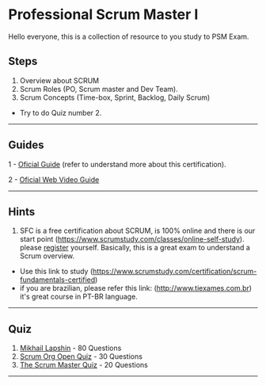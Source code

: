 Professional Scrum Master I
===================

Hello everyone, this is a collection of resource to you study to PSM Exam.

Steps
-------------------
1. Overview about SCRUM
2. Scrum Roles (PO, Scrum master and Dev Team).
3. Scrum Concepts (Time-box, Sprint, Backlog, Daily Scrum)
* Try to do Quiz number 2.
----------

Guides
-------------
1 - [Oficial Guide](http://psm.certification.guide/) (refer to understand more about this certification).

2 - [Oficial Web Video Guide](http://scrumtrainingseries.com/)

----------

Hints
-------------------
1. SFC is a free certification about SCRUM, is 100% online and there is our start point (https://www.scrumstudy.com/classes/online-self-study). please [register](https://www.scrumstudy.com/account/register) yourself.
Basically, this is a great exam to understand a Scrum overview. 
* Use this link to study (https://www.scrumstudy.com/certification/scrum-fundamentals-certified)
* if you are brazilian, please refer this link: (http://www.tiexames.com.br) it's great course in PT-BR language.

----------

Quiz
-------------
1. [Mikhail Lapshin](http://mlapshin.com/index.php/psm-quiz/) - 80 Questions 
2. [Scrum Org Open Quiz](https://www.scrum.org/open-assessments/scrum-open) - 30 Questions
3. [The Scrum Master Quiz](https://www.thescrummaster.co.uk/professional-scrum-master-i-psm-i-practice-assessment/) - 20 Questions
----------

